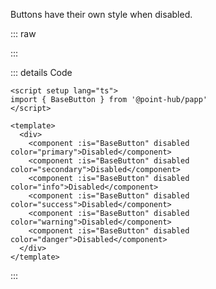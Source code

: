 Buttons have their own style when disabled.

::: raw

<ButtonDisabled />

:::

::: details Code

```vue
<script setup lang="ts">
import { BaseButton } from '@point-hub/papp'
</script>

<template>
  <div>
    <component :is="BaseButton" disabled color="primary">Disabled</component>
    <component :is="BaseButton" disabled color="secondary">Disabled</component>
    <component :is="BaseButton" disabled color="info">Disabled</component>
    <component :is="BaseButton" disabled color="success">Disabled</component>
    <component :is="BaseButton" disabled color="warning">Disabled</component>
    <component :is="BaseButton" disabled color="danger">Disabled</component>
  </div>
</template>
```

:::
